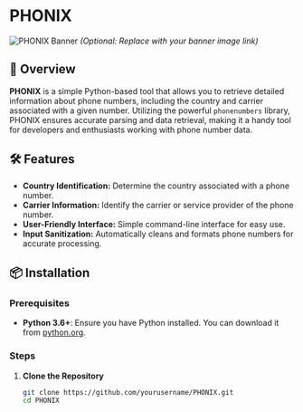 # PHONIX

![PHONIX Banner](https://your-image-link.com/banner.png) *(Optional: Replace with your banner image link)*

## 📱 Overview

**PHONIX** is a simple Python-based tool that allows you to retrieve detailed information about phone numbers, including the country and carrier associated with a given number. Utilizing the powerful `phonenumbers` library, PHONIX ensures accurate parsing and data retrieval, making it a handy tool for developers and enthusiasts working with phone number data.

## 🛠 Features

- **Country Identification:** Determine the country associated with a phone number.
- **Carrier Information:** Identify the carrier or service provider of the phone number.
- **User-Friendly Interface:** Simple command-line interface for easy use.
- **Input Sanitization:** Automatically cleans and formats phone numbers for accurate processing.

## 📦 Installation

### Prerequisites

- **Python 3.6+**: Ensure you have Python installed. You can download it from [python.org](https://www.python.org/downloads/).

### Steps

1. **Clone the Repository**

   ```bash
   git clone https://github.com/yourusername/PHONIX.git
   cd PHONIX
